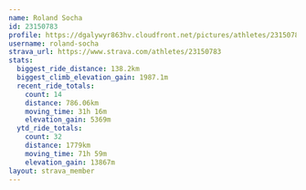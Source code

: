 ```yaml
---
name: Roland Socha
id: 23150783
profile: https://dgalywyr863hv.cloudfront.net/pictures/athletes/23150783/14745672/4/large.jpg
username: roland-socha
strava_url: https://www.strava.com/athletes/23150783
stats:
  biggest_ride_distance: 138.2km
  biggest_climb_elevation_gain: 1987.1m
  recent_ride_totals:
    count: 14
    distance: 786.06km
    moving_time: 31h 16m
    elevation_gain: 5369m
  ytd_ride_totals:
    count: 32
    distance: 1779km
    moving_time: 71h 59m
    elevation_gain: 13867m
layout: strava_member
--- 
```

